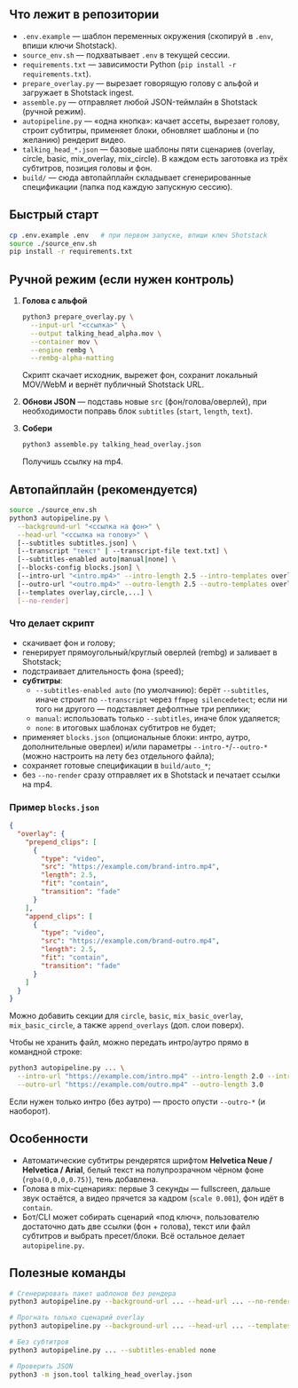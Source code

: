 ## Что лежит в репозитории

- `.env.example` — шаблон переменных окружения (скопируй в `.env`, впиши ключи Shotstack).
- `source_env.sh` — подхватывает `.env` в текущей сессии.
- `requirements.txt` — зависимости Python (`pip install -r requirements.txt`).
- `prepare_overlay.py` — вырезает говорящую голову с альфой и загружает в Shotstack ingest.
- `assemble.py` — отправляет любой JSON-теймлайн в Shotstack (ручной режим).
- `autopipeline.py` — «одна кнопка»: качает ассеты, вырезает голову, строит субтитры, применяет блоки, обновляет шаблоны и (по желанию) рендерит видео.
- `talking_head_*.json` — базовые шаблоны пяти сценариев (overlay, circle, basic, mix_overlay, mix_circle). В каждом есть заготовка из трёх субтитров, позиция головы и фон.
- `build/` — сюда автопайплайн складывает сгенерированные спецификации (папка под каждую запускную сессию).

## Быстрый старт

```bash
cp .env.example .env   # при первом запуске, впиши ключ Shotstack
source ./source_env.sh
pip install -r requirements.txt
```

## Ручной режим (если нужен контроль)

1. **Голова с альфой**
   ```bash
   python3 prepare_overlay.py \
     --input-url "<ссылка>" \
     --output talking_head_alpha.mov \
     --container mov \
     --engine rembg \
     --rembg-alpha-matting
   ```
   Скрипт скачает исходник, вырежет фон, сохранит локальный MOV/WebM и вернёт публичный Shotstack URL.

2. **Обнови JSON** — подставь новые `src` (фон/голова/оверлей), при необходимости поправь блок `subtitles` (`start`, `length`, `text`).

3. **Собери**  
   ```bash
   python3 assemble.py talking_head_overlay.json
   ```
   Получишь ссылку на mp4.

## Автопайплайн (рекомендуется)

```bash
source ./source_env.sh
python3 autopipeline.py \
  --background-url "<ссылка на фон>" \
  --head-url "<ссылка на голову>" \
  [--subtitles subtitles.json] \
  [--transcript "текст" | --transcript-file text.txt] \
  [--subtitles-enabled auto|manual|none] \
  [--blocks-config blocks.json] \
  [--intro-url "<intro.mp4>" --intro-length 2.5 --intro-templates overlay,circle] \
  [--outro-url "<outro.mp4>" --outro-length 2.5 --outro-templates overlay,circle] \
  [--templates overlay,circle,...] \
  [--no-render]
```

### Что делает скрипт
- скачивает фон и голову;
- генерирует прямоугольный/круглый оверлей (rembg) и заливает в Shotstack;
- подстраивает длительность фона (speed);
- **субтитры**:
  - `--subtitles-enabled auto` (по умолчанию): берёт `--subtitles`, иначе строит по `--transcript` через `ffmpeg silencedetect`; если ни того ни другого — подставляет дефолтные три реплики;
  - `manual`: использовать только `--subtitles`, иначе блок удаляется;
  - `none`: в итоговых шаблонах субтитров не будет;
- применяет `blocks.json` (опциональные блоки: интро, аутро, дополнительные оверлеи) и/или параметры `--intro-*`/`--outro-*` (можно настроить на лету без отдельного файла);
- сохраняет готовые спецификации в `build/auto_*`;
- без `--no-render` сразу отправляет их в Shotstack и печатает ссылки на mp4.

### Пример `blocks.json`
```json
{
  "overlay": {
    "prepend_clips": [
      {
        "type": "video",
        "src": "https://example.com/brand-intro.mp4",
        "length": 2.5,
        "fit": "contain",
        "transition": "fade"
      }
    ],
    "append_clips": [
      {
        "type": "video",
        "src": "https://example.com/brand-outro.mp4",
        "length": 2.5,
        "fit": "contain",
        "transition": "fade"
      }
    ]
  }
}
```
Можно добавить секции для `circle`, `basic`, `mix_basic_overlay`, `mix_basic_circle`, а также `append_overlays` (доп. слои поверх).

Чтобы не хранить файл, можно передать интро/аутро прямо в командной строке:

```bash
python3 autopipeline.py ... \
  --intro-url "https://example.com/intro.mp4" --intro-length 2.0 --intro-templates mix_basic_circle \
  --outro-url "https://example.com/outro.mp4" --outro-length 3.0
```

Если нужен только интро (без аутро) — просто опусти `--outro-*` (и наоборот).

## Особенности

- Автоматические субтитры рендерятся шрифтом **Helvetica Neue / Helvetica / Arial**, белый текст на полупрозрачном чёрном фоне (`rgba(0,0,0,0.75)`), тень добавлена.
- Голова в mix-сценариях: первые 3 секунды — fullscreen, дальше звук остаётся, а видео прячется за кадром (`scale 0.001`), фон идёт в `contain`.
- Бот/CLI может собирать сценарий «под ключ», пользователю достаточно дать две ссылки (фон + голова), текст или файл субтитров и выбрать пресет/блоки. Всё остальное делает `autopipeline.py`.

## Полезные команды

```bash
# Сгенерировать пакет шаблонов без рендера
python3 autopipeline.py --background-url ... --head-url ... --no-render

# Прогнать только сценарий overlay
python3 autopipeline.py --background-url ... --head-url ... --templates overlay

# Без субтитров
python3 autopipeline.py ... --subtitles-enabled none

# Проверить JSON
python3 -m json.tool talking_head_overlay.json
```
